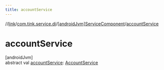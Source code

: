 ```yaml
---
title: accountService
---
```

//[link](../../../index.html)/[com.tink.service.di](../index.html)/[[androidJvm]ServiceComponent](index.html)/[accountService](account-service.html)



# accountService



[androidJvm]\
abstract val [accountService](account-service.html): [AccountService](../../com.tink.service.account/[android-jvm]-account-service/index.html)




